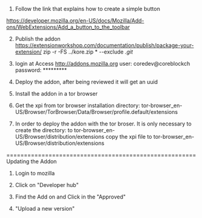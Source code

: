 1. Follow the link that explains how to create a simple button

https://developer.mozilla.org/en-US/docs/Mozilla/Add-ons/WebExtensions/Add_a_button_to_the_toolbar

2. Publish the addon
  https://extensionworkshop.com/documentation/publish/package-your-extension/
  zip -r -FS ../kore.zip * --exclude *.git*

3. login at Access http://addons.mozilla.org
  user: coredev@coreblockch
  password: *********

4. Deploy the addon, after being reviewed it will get an uuid

5. Install the addon in a tor browser

6. Get the xpi from tor browser installation directory: <install>tor-browser_en-US/Browser/TorBrowser/Data/Browser/profile.default/extensions

7. In order to deploy the addon with the tor broser. 
   It is only necessary to create the directory: to tor-browser_en-US/Browser/distribution/extensions
   copy the xpi file to tor-browser_en-US/Browser/distribution/extensions

======================================================
Updating the Addon
1. Login to mozilla

2. Click on "Developer hub"

3. Find the Add on and Click in the "Approved"

4. "Upload a new version"